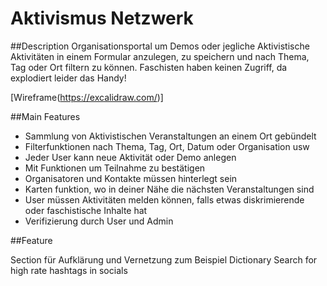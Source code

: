 # Aktivismus Netzwerk

##Description
Organisationsportal um Demos oder jegliche Aktivistische Aktivitäten in einem Formular anzulegen, 
zu speichern und nach Thema, Tag oder Ort filtern zu können. Faschisten haben keinen Zugriff, da explodiert leider das Handy!

[Wireframe(https://excalidraw.com/)]

##Main Features

- Sammlung von Aktivistischen Veranstaltungen an einem Ort gebündelt
- Filterfunktionen nach Thema, Tag, Ort, Datum oder Organisation usw
- Jeder User kann neue Aktivität oder Demo anlegen
- Mit Funktionen um Teilnahme zu bestätigen
- Organisatoren und Kontakte müssen hinterlegt sein
- Karten funktion, wo in deiner Nähe die nächsten Veranstaltungen sind
- User müssen Aktivitäten melden können, falls etwas diskrimierende oder faschistische Inhalte hat
- Verifizierung durch User und Admin

##Feature

Section für Aufklärung und Vernetzung zum Beispiel Dictionary 
Search for high rate hashtags in socials


